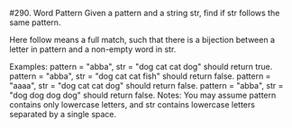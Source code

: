 #290. Word Pattern
Given a pattern and a string str, find if str follows the same pattern.

Here follow means a full match, such that there is a bijection between a letter in pattern and a non-empty word in str.

Examples:
pattern = "abba", str = "dog cat cat dog" should return true.
pattern = "abba", str = "dog cat cat fish" should return false.
pattern = "aaaa", str = "dog cat cat dog" should return false.
pattern = "abba", str = "dog dog dog dog" should return false.
Notes:
You may assume pattern contains only lowercase letters, and str contains lowercase letters separated by a single space.